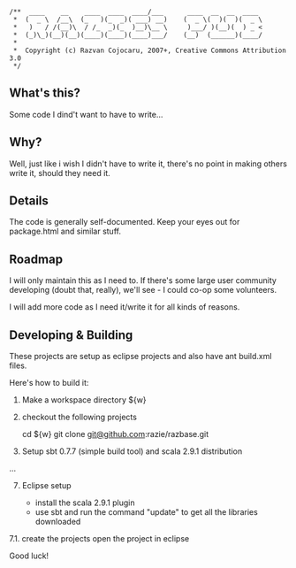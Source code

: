     /**  ____    __    ____  ____  ____/___      ____  __  __  ____
     *  (  _ \  /__\  (_   )(_  _)( ___) __)    (  _ \(  )(  )(  _ \
     *   )   / /(__)\  / /_  _)(_  )__)\__ \     )___/ )(__)(  ) _ <
     *  (_)\_)(__)(__)(____)(____)(____)___/    (__)  (______)(____/
     *                      
     *  Copyright (c) Razvan Cojocaru, 2007+, Creative Commons Attribution 3.0
     */

What's this?
------------
Some code I dind't want to have to write...


Why?
----
Well, just like i wish I didn't have to write it, there's no point in making others write it, should they need it. 


Details
-------
The code is generally self-documented. Keep your eyes out for package.html and similar stuff.


Roadmap
-------
I will only maintain this as I need to. If there's some large user community developing (doubt that, really), 
we'll see - I could co-op some volunteers.

I will add more code as I need it/write it for all kinds of reasons.


Developing & Building
---------------------

These projects are setup as eclipse projects and also have ant build.xml files.

Here's how to build it:

1. Make a workspace directory ${w}
2. checkout the following projects

   cd ${w}
   git clone git@github.com:razie/razbase.git

4. Setup sbt 0.7.7 (simple build tool) and scala 2.9.1 distribution

... 

7. Eclipse setup

   * install the scala 2.9.1 plugin 
   * use sbt and run the command "update" to get all the libraries downloaded
   
7.1. create the projects
   open the project in eclipse


Good luck!

